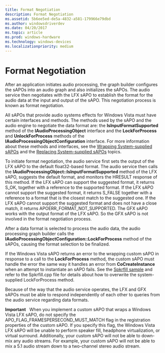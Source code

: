 ```yaml
---
title: Format Negotiation
description: Format Negotiation
ms.assetid: 5b6ee5ed-de5a-4832-a581-179966e79dbd
ms.author: windowsdriverdev
ms.date: 04/20/2017
ms.topic: article
ms.prod: windows-hardware
ms.technology: windows-devices
ms.localizationpriority: medium
---
```


# Format Negotiation


After an application initiates audio processing, the graph builder configures the sAPOs into an audio graph and also initializes the sAPOs. The audio service then negotiates with the LFX sAPO to establish the format for the audio data at the input and output of the sAPO. This negotiation process is known as format negotiation.

All sAPOs that provide audio systems effects for Windows Vista must have certain interfaces and methods. The methods used by the sAPO and the audio engine to negotiate the data format are: the **IsInputFormatSupported** method of the **IAudioProcessingObject** interface and the **LockForProcess** and **UnlockForProcess** methods of the **IAudioProcessingObjectConfiguration** interface. For more information about these methods and interfaces, see the [Wrapping System-supplied sAPOs](wrapping-system-supplied-sapos.md) and the [Replacing System-supplied sAPOs](replacing-system-supplied-sapos.md) topics.

To initiate format negotiation, the audio service first sets the output of the LFX sAPO to the default float32-based format. The audio service then calls the **IAudioProcessingObject::IsInputFormatSupported** method of the LFX sAPO, suggests the default format, and monitors the HRESULT response of this method. If the LFX sAPO can support the suggested format, it returns S\_OK, together with a reference to the supported format. If the LFX sAPO cannot support the suggested format, it returns S\_FALSE together with a reference to a format that is the closest match to the suggested one. If the LFX sAPO cannot support the suggested format and does not have a close match, it returns APOERR\_FORMAT\_NOT\_SUPPORTED. The GFX sAPO works with the output format of the LFX sAPO. So the GFX sAPO is not involved in the format negotiation process.

After a data format is selected to process the audio data, the audio processing graph builder calls the **IAudioProcessingObjectConfiguration::LockForProcess** method of the sAPOs, causing the format selection to be finalized.

If the Windows Vista sAPO returns an error to the wrapping custom sAPO in response to a call to the **LockForProcess** method, the custom sAPO must handle the error the same way it handles an error from **CoCreateInstance** when an attempt to instantiate an sAPO fails. See the [Spkrfill sample](windows-vista-sapo-feature-reference.md) and refer to the Spkrfill.cpp file for details about how to overwrite the system-supplied LockForProcess method.

Because of the way that the audio service operates, the LFX and GFX sAPOs must be able to respond independently of each other to queries from the audio service regarding data formats.

**Important**   When you implement a custom sAPO that wraps a Windows Vista LFX sAPO, do not specify the APO\_FLAG\_FRAMESPERSECOND\_MUST\_MATCH flag in the registration properties of the custom sAPO. If you specify this flag, the Windows Vista LFX sAPO will be unable to perform speaker fill, headphone virtualization, or virtual surround. Additionally, your custom sAPO will not be able to down-mix any audio streams. For example, your custom sAPO will not be able to mix a 5.1 audio stream down to a two-channel stereo audio stream.

 

 

 




